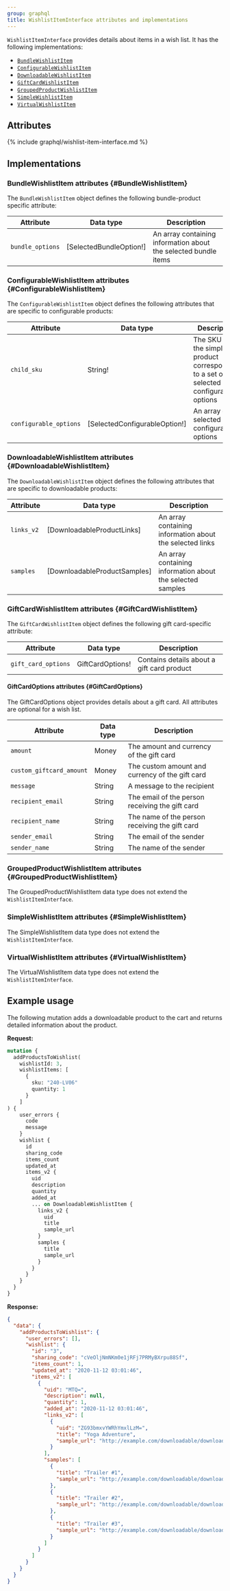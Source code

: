 ```yaml
---
group: graphql
title: WishlistItemInterface attributes and implementations
---
```


`WishlistItemInterface` provides details about items in a wish list. It has the following implementations:

*  [`BundleWishlistItem`](#BundleWishlistItem)
*  [`ConfigurableWishlistItem`](#ConfigurableWishlistItem)
*  [`DownloadableWishlistItem`](#DownloadableWishlistItem)
*  [`GiftCardWishlistItem`](#GiftCardWishlistItem)
*  [`GroupedProductWishlistItem`](#GroupedProductWishlistItem)
*  [`SimpleWishlistItem`](#SimpleWishlistItem)
*  [`VirtualWishlistItem`](#VirtualWishlistItem)

## Attributes

{% include graphql/wishlist-item-interface.md %}

## Implementations

### BundleWishlistItem attributes {#BundleWishlistItem}

The `BundleWishlistItem` object defines the following bundle-product specific attribute:

Attribute | Data type | Description
--- | --- | ---
`bundle_options` | [SelectedBundleOption!]| An array containing information about the selected bundle items

### ConfigurableWishlistItem attributes {#ConfigurableWishlistItem}

The `ConfigurableWishlistItem` object defines the following attributes that are specific to configurable products:

Attribute | Data type | Description
--- | --- | ---
`child_sku` | String! | The SKU of the simple product corresponding to a set of selected configurable options
`configurable_options` | [SelectedConfigurableOption!] | An array of selected configurable options

### DownloadableWishlistItem attributes {#DownloadableWishlistItem}

The `DownloadableWishlistItem` object defines the following attributes that are specific to downloadable products:

Attribute | Data type | Description
--- | --- | ---
`links_v2` | [DownloadableProductLinks] | An array containing information about the selected links
`samples` | [DownloadableProductSamples] | An array containing information about the selected samples

### GiftCardWishlistItem attributes {#GiftCardWishlistItem}

The `GiftCardWishlistItem` object defines the following gift card-specific attribute:

Attribute | Data type | Description
--- | --- | ---
`gift_card_options` | GiftCardOptions! | Contains details about a gift card product

#### GiftCardOptions attributes {#GiftCardOptions}

The GiftCardOptions object provides details about a gift card. All attributes are optional for a wish list.

Attribute | Data type | Description
--- | --- | ---
`amount` | Money | The amount and currency of the gift card
`custom_giftcard_amount` | Money | The custom amount and currency of the gift card
`message` | String | A message to the recipient
`recipient_email` | String | The email of the person receiving the gift card
`recipient_name` | String | The name of the person receiving the gift card
`sender_email` | String | The email of the sender
`sender_name` | String | The name of the sender

### GroupedProductWishlistItem attributes {#GroupedProductWishlistItem}

The GroupedProductWishlistItem data type does not extend the `WishlistItemInterface`.

### SimpleWishlistItem attributes {#SimpleWishlistItem}

The SimpleWishlistItem data type does not extend the `WishlistItemInterface`.

### VirtualWishlistItem attributes {#VirtualWishlistItem}

The VirtualWishlistItem data type does not extend the `WishlistItemInterface`.

## Example usage

The following mutation adds a downloadable product to the cart and returns detailed information about the product.

**Request:**

```graphql
mutation {
  addProductsToWishlist(
    wishlistId: 3,
    wishlistItems: [
      {
        sku: "240-LV06"
        quantity: 1
      }
    ]
) {
    user_errors {
      code
      message
    }
    wishlist {
      id
      sharing_code
      items_count
      updated_at
      items_v2 {
        uid
        description
        quantity
        added_at
        ... on DownloadableWishlistItem {
          links_v2 {
            uid
            title
            sample_url
          }
          samples {
            title
            sample_url
          }
        }
      }
    }
  }
}
```
**Response:**

```json
{
  "data": {
    "addProductsToWishlist": {
      "user_errors": [],
      "wishlist": {
        "id": "3",
        "sharing_code": "cVeOljNmNKm0e1jRFj7PRMyBXrpu88Sf",
        "items_count": 1,
        "updated_at": "2020-11-12 03:01:46",
        "items_v2": [
          {
            "uid": "MTQ=",
            "description": null,
            "quantity": 1,
            "added_at": "2020-11-12 03:01:46",
            "links_v2": [
              {
                "uid": "ZG93bmxvYWRhYmxlLzM=",
                "title": "Yoga Adventure",
                "sample_url": "http://example.com/downloadable/download/linkSample/link_id/3/"
              }
            ],
            "samples": [
              {
                "title": "Trailer #1",
                "sample_url": "http://example.com/downloadable/download/sample/sample_id/7/"
              },
              {
                "title": "Trailer #2",
                "sample_url": "http://example.com/downloadable/download/sample/sample_id/8/"
              },
              {
                "title": "Trailer #3",
                "sample_url": "http://example.com/downloadable/download/sample/sample_id/9/"
              }
            ]
          }
        ]
      }
    }
  }
}
```
